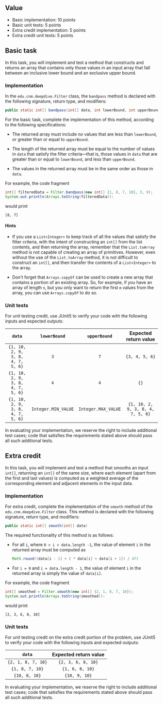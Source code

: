 ## Value

* Basic implementation: 10 points
* Basic unit tests: 5 points
* Extra credit implementation: 5 points
* Extra credit unit tests: 5 points

## Basic task

In this task, you will implement and test a method that constructs and returns an array that contains only those values in an input array that fall between an inclusive lower bound and an exclusive upper bound.

### Implementation

In the `edu.cnm.deepdive.Filter` class, the `bandpass` method is declared with the following signature, return type, and modifiers:

```java
public static int[] bandpass(int[] data, int lowerBound, int upperBound)
```

For the basic task, complete the implementation of this method, according to the following specifications:

* The returned array must include _no_ values that are less than `lowerBound`, or greater than or equal to `upperBound`.

* The length of the returned array must be equal to the number of values in `data` that satisfy the filter criteria&mdash;that is, those values in `data` that are greater than or equal to `lowerBound`, and less than `upperBound`.

* The values in the returned array must be in the same order as those in `data`.

For example, the code fragment

```java
int[] filteredData = Filter.bandpass(new int[] {1, 8, 7, 10}, 3, 9);
System.out.println(Arrays.toString(filteredData)):
```

would print 

```
[8, 7]
```

#### Hints 

* If you use a `List<Integer>` to keep track of all the values that satisfy the filter criteria, with the intent of constructing an `int[]` from the list contents, and then returning the array, remember that the `List.toArray` method is not capable of creating an array of primitives. However, even without the use of the `List.toArray` method, it is not difficult to construct an `int[]`, and then transfer the contents of a `List<Integer>` to the array.

* Don't forget that `Arrays.copyOf` can be used to create a new array that contains a portion of an existing array. So, for example, if you have an array of length <code>n</code>, but you only want to return the first <code>m</code> values from the array, you can use `Arrays.copyOf` to do so.

### Unit tests

For unit testing credit, use JUnit5 to verify your code with the following inputs and expected outputs:

| `data` | `lowerBound` | `upperBound` | Expected return value |
|:------:|:------------:|:------------:|:---------------------:|
| `{1, 10, 2, 9, 3, 8, 4, 7, 5, 6}` | `3` | `7` | `{3, 4, 5, 6}` |
| `{1, 10, 2, 9, 3, 8, 4, 7, 5, 6}` | `4` | `4` | `{}` |
| `{1, 10, 2, 9, 3, 8, 4, 7, 5, 6}` | `Integer.MIN_VALUE` | `Integer.MAX_VALUE` | `{1, 10, 2, 9, 3, 8, 4, 7, 5, 6}` |

In evaluating your implementation, we reserve the right to include additional test cases; code that satisfies the requirements stated above should pass all such additional tests.
 
## Extra credit 

In this task, you will implement and test a method that smooths an input `int[]`, returning an `int[]` of the same size, where each element (apart from the first and last values) is computed as a weighted average of the corresponding element and adjacent elements in the input data.

### Implementation

For extra credit, complete the implementation of the `smooth` method of the `edu.cnm.deepdive.Filter` class. This method is declared with the following signature, return type, and modifiers:

```java
public static int[] smooth(int[] data)
```

The required functionality of this method is as follows:

* For all `i`, where `0 < i < data.length -1`, the value of element `i` in the returned array must be computed as

    ```java
    Math.round((data[i - 1] + 2 * data[i] + data[i + 1]) / 4f)
    ```

* For `i = 0` and `i = data.length - 1`, the value of element `i` in the returned array is simply the value of `data[i]`.

For example, the code fragment

```java
int[] smoothed = Filter.smooth(new int[] {2, 1, 8, 7, 10});
System.out.println(Arrays.toString(smoothed)):
```

would print 

```
[2, 3, 6, 8, 10]
```

### Unit tests

For unit testing credit on the extra credit portion of the problem, use JUnit5 to verify your code with the following inputs and expected outputs:

| `data` | Expected return value |
|:------:|:---------------------:|
| `{2, 1, 8, 7, 10}` | `{2, 3, 6, 8, 10}` |
| `{1, 8, 7, 10}` | `{1, 6, 8, 10}` |
| `{10, 8, 10}` | `{10, 9, 10}` |

In evaluating your implementation, we reserve the right to include additional test cases; code that satisfies the requirements stated above should pass all such additional tests.
